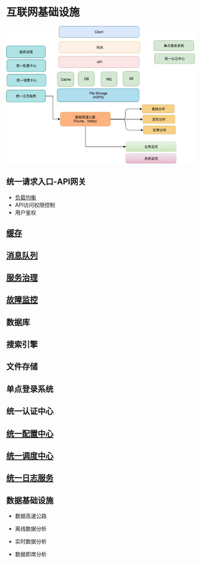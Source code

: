 # 互联网基础设施

![](pic/infrastructure.jpg)

## 统一请求入口-API网关
* [负载均衡](load-balancer/README.md)
* API访问权限控制
* 用户鉴权

## [缓存](cache/README.md)
## [消息队列](mq/README.md)

## [服务治理](service-governance/README.md)
## [故障监控](monitor/README.md)

## 数据库
## 搜索引擎
## 文件存储

## 单点登录系统
## 统一认证中心

## [统一配置中心](configure/README.md)
## [统一调度中心](scheduling/README.md)
## [统一日志服务](log/README.md)

## 数据基础设施
* 数据高速公路

* 离线数据分析
* 实时数据分析
* 数据即席分析
